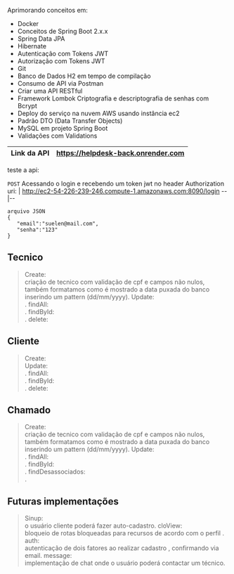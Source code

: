 Aprimorando conceitos em:

* Docker
* Conceitos de Spring Boot 2.x.x
* Spring Data JPA
* Hibernate
* Autenticação com Tokens JWT 
* Autorização com Tokens JWT
* Git
* Banco de Dados H2 em tempo de compilação
* Consumo de API via Postman
* Criar uma API RESTful
* Framework Lombok Criptografia e descriptografia de senhas com Bcrypt
* Deploy do serviço na nuvem AWS usando instância ec2 
* Padrão DTO (Data Transfer Objects)
* MySQL em projeto Spring Boot
* Validações com Validations

Link da API | https://helpdesk-back.onrender.com
---|-----------

teste a api:

```POST``` Acessando o login e recebendo um token jwt no header Authorization  <br/>
 uri: | http://ec2-54-226-239-246.compute-1.amazonaws.com:8090/login
 --|--
 ```
 arquivo JSON
{
    "email":"suelen@mail.com",
    "senha":"123"
}
```



## Tecnico

> Create: <br/> criação de tecnico com validação de cpf e campos não nulos, também formatamos como é mostrado a data puxada do banco inserindo um pattern (dd/mm/yyyy).
> Update: <br/> .
> findAll:  <br/>.
> findById:  <br/>.
> delete: <br/>

## Cliente

> Create: <br/> 
> Update: <br/> .
> findAll:  <br/>.
> findById:  <br/>.
> delete: <br/>

## Chamado
> Create: <br/> criação de tecnico com validação de cpf e campos não nulos, também formatamos como é mostrado a data puxada do banco inserindo um pattern (dd/mm/yyyy).
> Update: <br/> .
> findAll:  <br/>.
> findById:  <br/>.
> findDesassociados:  <br/>.

## Futuras implementações <br/>
> Sinup: <br/> o usuário cliente poderá fazer auto-cadastro.
> cloView: <br/> bloqueio de rotas bloqueadas para recursos de acordo com o perfil .
> auth:  <br/> autenticação de dois fatores ao realizar cadastro , confirmando via email.
> message:  <br/> implementação de chat onde o usuário poderá contactar um técnico.




